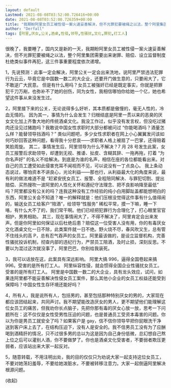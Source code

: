 ```yaml
---
layout: default
Lastmod: 2021-08-08T03:52:00.726416+00:00
date: 2021-08-08T03:52:00.726359+00:00
title: "我期盼阿里女员工被性侵一案火速妥善解决，但不光罪犯要被绳之以法，整个阿里集团需要出来谢罪、赔偿、设立监督制度杜绝类似事件再犯，这三件事重要程度依次递增"
author: "Derfall"
tags: [阿里,厌女,公关,酒桌,性侵,领导,性骚扰,文化,罪犯,打工人]
---
```


很晚了，我要睡了，国内又是新的一天，我期盼阿里女员工被性侵一案火速妥善解决，但不光罪犯要被绳之以法，整个阿里集团需要出来谢罪、赔偿、设立监督制度杜绝类似事件再犯，这三件事重要程度依次递增。 

1，先说预测：此事一定会解决，阿里公关一定会出来洗地，说阿里严禁违法犯罪行为云云，毕竟它是中国数一数二的大企业，还要开门做生意的，只要闹大了，它不敢逆广大民意。 但是有什么用吗？女员工被强奸已经是既定事实，你就是把罪犯千刀万剐，也弥补不了她的创伤，同为女性，我相信哪怕你给她一个亿，她也希望这件事从来没发生过。 

2，阿里接下来的公关，无论说得多么好听，其本质都是傲慢的，毫无人性的，冷血无情的。 因为其一，事情为什么会发生？归根结底是阿里一贯以来的恶臭的厌女文化加上齐鲁大地的传统酒桌文化。我没工作过，似乎没有发言权，但没吃过猪肉还没见过猪跑吗？我敢说中国女性求职时大部分都被问过 “你能喝酒吗？酒量怎么样？能替领导挡酒吗？” 类似问题吧，多少女性求职者在网上小心翼翼发问该如何巧妙回答这种问题，看得我十分悲哀——求职者人格上被扇了一巴掌，还得赔着笑脸周旋。 其二，事情发生后，阿里领导为什么不解决？7 月 28 号发生此案，女员工报警后求助领导，却遭到无视、推诿、扯皮、含糊其辞、一拖再拖，打着 “为你名声好” 的名义不给解决。到底是为谁的名声，相信在座的各位都能看出来。对自己的员工遭受如此侵害充耳不闻视而不见，可以说没有一丁点良心。 我上条动态说过，哪怕资本不讲良心，光论利益——那也行，从利益最大化的角度来说，最有利的做法难道不是 “赶紧安抚女员工、报警、全程陪同解决、与罪犯切割、提出赔偿、买热搜吹一波阿里的人性化关怀和遵纪守法理念、把不良影响降至最低” 吗？阿里都没有公关的吗？连我这种没有工作经验的纯小白用脚趾盖都能想明白的东西，阿里公关会不知道？唯一的解释就是：他们压根没觉得这件事有什么值得闹的，输送女员工给客户“陪酒”，给领导“性服务” 稀松平常，摸一下嘛，睡一下咯，有什么大不了的，我们常干啊。他们已经把犯罪行为合理化了，打心眼里官官相护，男男相助。 其三，现在事情闹大了，不得不解决了，阿里肯定会出来发声。但是你阿里如何保证以后杜绝后患？赔偿这一位受害人没有用，你的有毒厌女文化酒桌文化一日不除，此类案件就一日不绝。野火烧不尽，春风吹又生，总有管不住线头的高 P，总有忍气吞声的女员工。阿里最该做的，是设立监督机构，完善性骚扰投诉机制，彻查内部的违纪行为，严禁员工陪酒，及时止损，深刻反思。不要以为混过这次就没事了，阿里巴巴，你别给我装死。 

3，我可以话放在这，此案具有深远影响。 阿里大搞 996，逼得全国卷起来搞 996。受害的是所有打工人。 阿里纵容性侵，就会惯得全国企业性骚扰女员工。受害的是所有打工人。 阿里是中国数一数二的大企业，具有龙头效应，试问，如果连阿里都不能妥善解决性侵女员工案件，那么其他小企业的女员工权益还能受到保障吗？中国女性生存环境还能好吗？ 

4，所有人，我是说所有人，包括男的，甚至包括那种特别厌女的男的，大家现在都应该团结起来，共同声讨。我不期望能改造厌女的男人，更不期望他们能理解这位女员工的痛苦，但我劝你长点脑子，先把你那有毒的厌女心放一放，思考一下问题所在：这不仅仅是女性受男性压迫的问题，也是普通员工受资本毒害的问题。你以为你是男员工就安全了吗？如果客户是 gay，信不信你领导早把你屁眼洗干净送到客户床上去了，在结构压迫下，没有人是安全的。我不信男员工没有为了应酬喝到酒精肝的情况，只不过很多男的总以为这是因为自己身份低微，总幻想自己熬上位之后可以灌别人酒，你不要做梦了。你也是酒桌文化受害者，不要弱者欺压更弱者，应该站出来大家一起反对。 

5，随意转载，不用注明出处，我的目的仅仅只为劝说大家一起支持这位女员工，不要对她荡妇羞辱，不要给她泼脏水，不要被转移注意力。大家一起倒逼阿里解决根源问题。

(收起)

